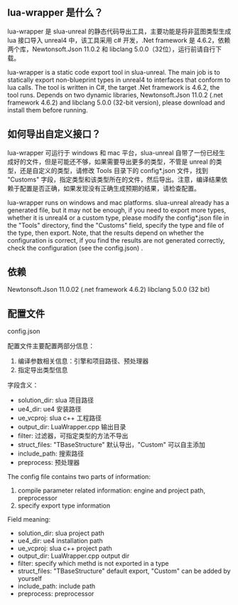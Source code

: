 ## lua-wrapper 是什么？

lua-wrapper 是 slua-unreal 的静态代码导出工具，主要功能是将非蓝图类型生成 lua 接口导入 unreal4 中，该工具采用 c# 开发，.Net framework 是 4.6.2，依赖两个库，Newtonsoft.Json 11.0.2 和 libclang 5.0.0（32位），运行前请自行下载。

lua-wrapper is a static code export tool in slua-unreal. The main job is to statically export non-blueprint types in unreal4 to interfaces that conform to lua calls. The tool is written in C#, the target .Net framework is 4.6.2, the tool runs. Depends on two dynamic libraries, Newtonsoft.Json 11.0.2 (.net framework 4.6.2) and libclang 5.0.0 (32-bit version), please download and install them before running.

## 如何导出自定义接口？

lua-wrapper 可运行于 windows 和 mac 平台，slua-unreal 自带了一份已经生成好的文件，但是可能还不够，如果需要导出更多的类型，不管是 unreal 的类型，还是自定义的类型，请修改 Tools 目录下的 config*.json 文件，找到 "Customs" 字段，指定类型和该类型所在的文件，然后导出。注意，编译结果依赖于配置是否正确，如果发现没有正确生成预期的结果，请检查配置。

lua-wrapper runs on windows and mac platforms. slua-unreal already has a generated file, but it may not be enough, if you need to export more types, whether it is unreal4 or a custom type, please modify the config*.json file in the "Tools" directory, find the "Customs" field, specify the type and file of the type, then export. Note, that the results depend on whether the configuration is correct, if you find the results are not generated correctly, check the configuration (see the config.json) .

## 依赖

Newtonsoft.Json 11.0.02 (.net framework 4.6.2)
libclang 5.0.0 (32 bit)

## 配置文件

config.json

配置文件主要配置两部分信息：
1. 编译参数相关信息：引擎和项目路径、预处理器
2. 指定导出类型信息

字段含义：
* solution_dir: slua 项目路径
* ue4_dir: ue4 安装路径
* ue_vcproj: slua c++ 工程路径
* output_dir: LuaWrapper.cpp 输出目录
* filter: 过滤器，可指定类型的方法不导出
* struct_files: "TBaseStructure" 默认导出，"Custom" 可以自主添加
* include_path: 搜索路径
* preprocess: 预处理器

The config file contains two parts of information:
1. compile parameter related information: engine and project path, preprocessor
2. specify export type information

Field meaning:
* solution_dir: slua project path
* ue4_dir: ue4 installation path
* ue_vcproj: slua c++ project path
* output_dir: LuaWrapper.cpp output dir
* filter: specify which methd is not exported in a type
* struct_files: "TBaseStructure" default export, "Custom" can be added by yourself
* include_path: include path
* preprocess: preprocessor